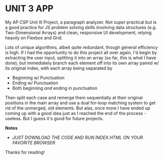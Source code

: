 # UNIT 3 APP

My AP CSP Unit III Project, a paragraph analyzer.
Not *super* practical but is a good practice for JS problem solving skills involving data structures (e.g. Two-Dimensional Arrays) and clean, responsive UI development, relying heavily on Flexbox and Grid.

Lots of unique algorithms, albeit quite redundant, though general efficiency is high. If I had the opportunity to do this project all over again, I'd begin by extracting the user input, splitting it into an array (so far, this is what I have done), but immediately branch each element off into its own array paired w/ its original index, with each array being separated by 
  - Beginning w/ Punctuation 
  - Ending w/ Punctuation
  - Both beginning *and* ending in punctuation

Then split each case and remerge them sequentially at their original positions in the main array and use a dual for-loop matching system to get rid of the unmerged, old elements.
But alas, once more I have ended up coming up with a good idea just as I reached the end of the process - useless. But I guess it's good for future projects. 

**Notes**
  - *JUST DOWNLOAD THE CODE AND RUN INDEX.HTML ON YOUR FAVORITE BROWSER*

Thanks for reading!

